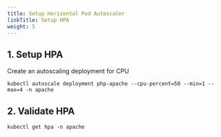 ```yaml
---
title: Setup Horizontal Pod Autoscaler
linkTitle: Setup HPA
weight: 5
---
```


## 1. Setup HPA

Create an autoscaling deployment for CPU

``` text
kubectl autoscale deployment php-apache --cpu-percent=50 --min=1 --max=4 -n apache
```

## 2. Validate HPA

``` text
kubectl get hpa -n apache
```
